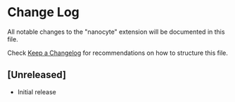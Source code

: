 # Change Log

All notable changes to the "nanocyte" extension will be documented in this file.

Check [Keep a Changelog](http://keepachangelog.com/) for recommendations on how to structure this file.

## [Unreleased]

- Initial release
